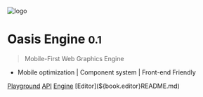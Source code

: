 ![logo](https://gw.alipayobjects.com/zos/bmw-prod/a3bd25c4-dc50-40f7-88ea-6004566481b0.svg)

# Oasis Engine <small>0.1</small>

> Mobile-First Web Graphics Engine

- Mobile optimization | Component system | Front-end Friendly

[Playground](/0.1/playground/)
[API](/0.1/api/globals.html)
[Engine](${book.manual}README.md)
[Editor](${book.editor}README.md)